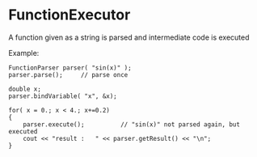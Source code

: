 # FunctionExecutor
A function given as a string is parsed and intermediate code is executed

Example:
```
FunctionParser parser( "sin(x)" );
parser.parse();     // parse once

double x;
parser.bindVariable( "x", &x);

for( x = 0.; x < 4.; x+=0.2)
{
    parser.execute();          // "sin(x)" not parsed again, but executed
    cout << "result :   " << parser.getResult() << "\n";
}
```
